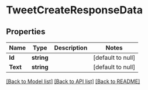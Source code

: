 # TweetCreateResponseData

## Properties
Name | Type | Description | Notes
------------ | ------------- | ------------- | -------------
**Id** | **string** |  | [default to null]
**Text** | **string** |  | [default to null]

[[Back to Model list]](../README.md#documentation-for-models) [[Back to API list]](../README.md#documentation-for-api-endpoints) [[Back to README]](../README.md)

